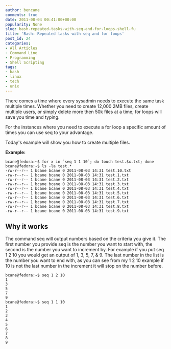 ```yaml
---
author: bencane
comments: true
date: 2011-08-04 00:41:00+00:00
popularity: None
slug: bash-repeated-tasks-with-seq-and-for-loops-shell-fu
title: 'Bash: Repeated tasks with seq and for loops'
post_id: 24
categories:
- All Articles
- Command Line
- Programming
- Shell Scripting
tags:
- bash
- linux
- tech
- unix
---
```


There comes a time where every sysadmin needs to execute the same task multiple times. Whether you need to create 12,000 2MB files, create multiple users, or simply delete more then 50k files at a time; for loops will save you time and typing.

For the instances where you need to execute a for loop a specific amount of times you can use seq to your advantage.

Today's example will show you how to create multiple files.

**Example:**

    bcane@fedora:~$ for x in `seq 1 1 10`; do touch test.$x.txt; done  
    bcane@fedora:~$ ls -la test.*  
    -rw-r--r-- 1 bcane bcane 0 2011-08-03 14:31 test.10.txt  
    -rw-r--r-- 1 bcane bcane 0 2011-08-03 14:31 test.1.txt  
    -rw-r--r-- 1 bcane bcane 0 2011-08-03 14:31 test.2.txt  
    -rw-r--r-- 1 bcane bcane 0 2011-08-03 14:31 test.3.txt  
    -rw-r--r-- 1 bcane bcane 0 2011-08-03 14:31 test.4.txt  
    -rw-r--r-- 1 bcane bcane 0 2011-08-03 14:31 test.5.txt  
    -rw-r--r-- 1 bcane bcane 0 2011-08-03 14:31 test.6.txt  
    -rw-r--r-- 1 bcane bcane 0 2011-08-03 14:31 test.7.txt  
    -rw-r--r-- 1 bcane bcane 0 2011-08-03 14:31 test.8.txt  
    -rw-r--r-- 1 bcane bcane 0 2011-08-03 14:31 test.9.txt  

## Why it works

The command seq will output numbers based on the criteria you give it. The first number you provide seq is the number you want to start with, the second is the number you want to increment by. For example if you put seq 1 2 10 you would get an output of 1, 3, 5, 7, & 9. The last number in the list is the number you want to end with, as you can see from my 1 2 10 example if 10 is not the last number in the increment it will stop on the number before.

    bcane@fedora:~$ seq 1 2 10  
    1  
    3  
    5  
    7  
    9  
    bcane@fedora:~$ seq 1 1 10  
    1  
    2  
    3  
    4  
    5  
    6  
    7  
    8  
    9
